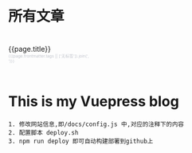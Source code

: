 <!-- eg: 显示所有的文章 -->
# 所有文章
<div style="display: flex; flex-direction: column">
    <div v-for="page of $site.pages.filter(item => item.path !== '/')" :key="page.key" style="padding: 20px 0; max-width: 33%;">
        <router-link :to="page.path">
            {{page.title}}
            <div style="color: #c2c5cd; font-size: .5rem;">{{(page.frontmatter.tags || ['无标签']).join(',  ')}}</div>
        </router-link>
    </div>
</div>

# This is my Vuepress blog


```
1. 修改网站信息,即/docs/config.js 中,对应的注释下的内容
2. 配置脚本 deploy.sh
3. npm run deploy 即可自动构建部署到github上 
```
